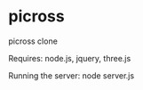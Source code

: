 picross
=======

picross clone

Requires: node.js, jquery, three.js

Running the server: node server.js
